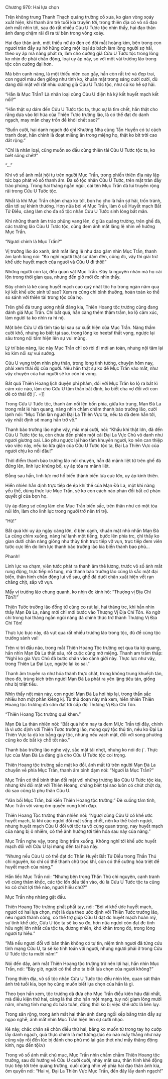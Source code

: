 




Chương 970: Hai lựa chọn


Trên không trung Thanh Thạch quảng trường cổ xưa, ko gian vòng xoáy xuất hiện, khi thanh âm trẻ tuổi kia truyền tới, trong thiên địa có vô số đạo ánh mắt nhìn tới, sau đó rất nhiều Cửu U Tước tộc nhìn thấy, hai đạo thân ảnh đang chậm rãi đi ra từ bên trong vòng xoáy.

Hai đạo thân ảnh, một thiếu nữ áo đen có đôi mắt hoàng kim, bên trong con ngươi tràn đầy sự hờ hững cùng một loại áp bách làm lòng người sợ hãi, theo uy áp mà nàng phát ra, làm cho cường giả Cửu U Tước tộc trong lòng ko nhịn đc phải chấn động, loại uy áp này, so với một vài trưởng lão trong tộc còn cường đại hơn.

Mà bên cạnh nàng, là một thiếu niên cao gầy, hắn còn rất trẻ và đẹp trai, con ngươi màu đen giống như tinh ko, khuân mặt trong sáng cười cười, dù đang đối mặt với rất nhìu cường giả Cửu U Tước tộc, như cũ ko hề sợ hãi.

“Hắn là Mục Trần? Là nhân loại cùng Cửu U điện hà ký kết huyết mạch kết nối?”

“Hắn thật sự dám đến Cửu U Tước tộc ta, thực sự là tìm chết, hắn thật cho rằng dựa vào lời hứa của Thiên Tước trưởng lão, là có thể đạt đc danh ngạch, may mắn chạy trốn để khỏi chết sao?”

“Buồn cười, hai danh ngạch đó chỉ Khương Nha cùng Tần Huyền có tư cách tranh đoạt, hắn chính là đoạt miếng ăn trong miệng họ, thật ko bít trời cao đất rộng.”

“Chỉ là nhân loại, cũng muồn so đấu cùng thiên tài Cửu U Tước tộc ta, ko biết sống chết!”

“...”

Khi vô số ành mắt hội tụ trên người Mục Trần, trong phiến thiên địa này lập tức bạo phát vô số thanh âm. Đa số tộc nhân Cửu U Tước, trên mặt tràn đầy trào phúng. Trong hai tháng ngắn ngủi, cái tên Mục Trần đã lui truyền rộng rãi trong Cửu U Tước tộc.

Nhất là khi Mục Trần chậm chạp ko tới, bọn họ cho là hắn sợ hãi, trốn tránh, dẫn tới sự khinh thường. Hơn nữa bởi vì Mục Trần, làm ô uế Huyết mạch Bất Tử Điểu, càng làm cho đa số tộc nhân Cửu U Tước sinh lòng bất mãn.

Khi những thanh âm trào phũng vang lên, ở giữa quảng trường, trên ghế đá, các trưởng lão Cửu U Tước tộc, cùng đem ánh mắt lăng lệ nhìn về hướng Mục Trần.

“Ngươi chính là Mục Trần?”

Vị trưởng lão áo xanh, ánh mắt lăng lệ như dao găm nhìn Mục Trần, thanh âm lạnh lùng nói: “Ko nghĩ ngươi thật sự dám đên, cũng đc, vậy thì giải trừ khế ước huyết mạch của ngươi và Cửu U đi thôi!”

Những người còn lại, đều quan sát Mục Trần. Đây là nguyên nhân mà họ cãi lộn trong thời gian qua, nhưng đến giờ mới đc nhìn thấy.

Đây chính là kẻ cùng huyết mạch cao quý nhât tộc họ trong ngàn năm qua ký kết khế ước sinh tử sao? Xem ra cũng chỉ bình thường, hoàn toàn ko thể so sánh với thiên tài trong tộc của họ.

Trên ghế đá trung ương nhất đăng kia, Thiên Hoang tộc trưởng cũng đang đánh giá Mục Trần. Chỉ bất quá, hắn càng thêm thâm trầm, ko lộ cảm xúc, làm người ta ko nhìn ra hỉ nộ.

Một bên Cửu U đã tỉnh táo lại sau sự xuất hiện của Mục Trần. Nàng thầm cười khổ, nhưng ko biết tại sao, trong lòng ko heetsf thất vọng, ngược lại sâu trong nội tâm hiện lên sự vui mừng.

Lý trí bảo nàng, lúc này Mục Trần chỉ có rời đi mới an toàn, nhưng nội tâm lại ko kìm nổi sự vui sướng.

Cửu U vụng trộm nhìn phụ thân, trong lòng tinh tường, chuyện hôm nay, phải xem thái độ của người. Nếu hắn thật sự ko để Mục Trần vào mắt, như vậy chuyện của hai người sẽ ko còn hi vọng.

Bất quá Thiên Hoang lịch duyện phi phàm, đối với Mục Trần ko lộ ra bất kì cảm xúc nào, làm cho Cửu U tâm thần bất định, ko biết cha vợ đối với con dê có thái độ j`. =]]

Trong Cửu U Tước tộc, thanh âm nổi lên bốn phía, giữa ko trung, Mạn Đà La trong mắt lé hàn quang, nàng nhìn chằm chằm thanh bào trưởng lão, cười lạnh nói: “Mục Trần làn người Đại La Thiên Vực ta, nếu ta đã đem hắn tới, vậy nhất định sẽ mang hắn trở về.”

Thanh bào trưởng lão nghe vậy, mỉa mai cười, nói: “Khẩu khí thật lớn, đã đến Cửu U Tước tộc ta, còn chưa đến phiên một cái Đại La Vực Chủ vô danh như ngươi giương oai. Lão phu ngược lại hảo tâm khuyên ngươi, ko nên can thiệp vào việc này, nếu ko lửa giận của Cửu U Tước tộc ta, Đại La Thiên Vực của ngươi chịu ko nổi đâu!”

Thời điểm thanh bào trưởng lão nói chuyện, hắn đã mãnh liệt từ trên ghế đá đứng lên, linh lực khủng bố, uy áp tỏa ra mãnh liêt.

Đằng sau hắn, linh lực mơ hồ biến thành biển lửa cực lớn, uy áp kinh thiên.

Hiển nhiên hắn định trực tiếp đè ép khí thế của Mạn Đà La, một khi nàng yếu thế, dùng thực lực Mục Trần, sẽ ko còn cách nào phản đối bất cứ phán quyết gì của bọn họ.

Uy áp đáng sợ cũng làm cho Mục Trần biến sắc, trên thân như có một tòa núi lớn, làm cho linh lực trong người trở nên trì trệ.

“Hừ!”

Bất quá khi uy áp ngày càng lớn, ở bên cạnh, khuân mặt nhỏ nhắn Mạn Đà La cũng chìm xuống, nàng hừ lạnh một tiếng, bước lên phía trc, chỉ thấy ko gian dưới chân nàng giông như thủy tinh trực tiếp vỡ vụn, trực tiếp đem viên tước cực lến do linh lực thanh bảo trưởng lão kia biến thành bao phủ...

Phanh!

Linh lực va chạm, viên tước phát ra thanh âm thê lương, trước vô số ánh mắt rung động, trực tiếp nổ tung, mà thanh bào trưởng lão cũng là sắc mặt đại biến, thân hình chấn động lui về sau, ghế đá dưới chân xuất hiện vết rạn chằng chịt, sắp vỡ vụn.

Mấy vị trưởng lão chung quanh, ko nhịn đc kinh hô: “Thượng vị Địa Chí Tôn?!”

Thiên Tước trưởng lão đồng tử cũng co rút lại, hai tháng trc, khi hắn nhìn thấy Mạn Đà La, nàng mới chỉ mới bước vào Thượng Vị Địa Chí Tôn. Ko ngờ chỉ trong hai tháng ngắn ngủi nàng đã chính thức trở thành Thượng Vị Địa Chí Tôn!

Thực lực bực này, đã vựt qua rất nhiều trưởng lão trong tộc, đủ để cùng tộc trưởng sành vai!

Trên vị trí đầu não, trong mắt Thiên Hoang Tộc trưởng xẹt qua tia kỳ quang, hắn nhìn Mạn Đà La thật sâu, rốt cuộc cũng mở miệng. Thanh am trầm thấp: “Nghĩ ko gia Vực Chủ đã bước chân vào cảnh giới này. Thực lực như vậy, trong Thiên La Đại Lục, ngược lại ko sai.”

Thanh âm truyền ra như hóa thành thực chât, trong không trung khuếch tán, theo đó, trùng kích trên người Mạn Đà La phát ra yên lặng tiêu tán, giống như bị triệt tiêu.

Nhìn thấy nột màn này, con ngươi Mạn Đà La hơi híp lại, trong thần sắc nhiều hơn một phần kiêng kị. Từ thủ đoạn này mà xem, hiển nhiên Thiên Hoang tộc trưởng đã sớm đạt tới cấp độ Thượng Vị Địa Chí Tôn.

“Thiên Hoang Tộc trưởng quá khen.”

Mạn Đà La thản nhiên nói: “Bất quá hôm nay ta đem MỤc Trần tới đây, chính là vì ước định với Thiên Tươc trưởng lão, mong quý tộc thủ tín, nếu ko Đại La Thiên Vực ta dù ko bằng quý tộc, nhưng nếu vạch mặt, đối với song phương cũng ko đc bất kỳ chỗ tốt nào.”

Thanh bào trưởng lão nghe vậy, sắc mặt tái nhợt, nhưng ko nói đc j`. Thực lực của Mạn Đà La đáng giá cho Cửu U Tước tộc coi trọng.

Thiên Hoang tộc trưởng sắc mặt ko đổi, ánh mắt từ trên người Mạn Đà La chuyển về phía Mục Trần, thanh âm bình đạm nói: “Ngươi là Mục Trần?”

Mục Trần có thể bình thản đối mặt với những trưởng lão Cửu U Tước tộc kia, nhưng khi đối mặt với Thiên Hoang, chăng biết tại sao luôn có chút chột dạ, dù sao cũng là phụ thân Cửu U.

“Vãn bối Mục Trần, bái kiến Thiên Hoang tộc trưởng.” Đè xuống tâm tình, Mục Trần vội vàng ôm quyền cung kính đáp.

Thiên Hoang Tộc trưởng thản nhiên nói: “Ngươi cùng Cửu U có khế ước huyết mạch, là khi các ngươi đối mặt sống chết, nên ko thể trách ngươi, nhưng huyêt mạch Cửu U đối với tộc ta vô cùng quan trọng, nay huyết mạch của nàng bị ô nhiễm, có thể ảnh hưởng tới tiến hóa sau này của nàng.”

Mục Trần nghe vậy, trong lòng trầm xuống. Không nghĩ tới khế ước huyết mạch đối với Cửu U lại mang đến tai họa này.

“Nhưng nếu Cửu U có thể đạt đc Thần Huyết Bất Tử Điểu trong Thần Thú chi nguyên, ko chỉ có thể thanh chừ trọc khí, còn có thể cường hóa triệt để huyết mạch của nàng.”

Hắn liếc Mục Trần nói: “Nhưng bên trong Thần Thú chi nguyên, cạnh tranh vô cùng thảm khốc, các tộc lớn đều tiến vào, dù là Cửu U Tước tộc ta cũng ko có chút lợi thế nào, ngươi hiểu chứ?”

Mục Trần nhẹ nhàng gật đầu.

Thiên Hoang Tộc trưởng phất phất tay, nói: “Bởi vì khế ước huyết mạch, ngươi có hai lựa chọn, một là dựa theo ước định với Thiên Tước trưởng lão, nếu ngươi thành công, có thể trợ giúp Cửu U đạt đc huyết mạch hoàn mỹ, sự tình khế ước, Cửu U tộc ta sẽ ko so đo, hơn nữa ngươi còn đạt đc tình hữu nghị lớn nhất của tộc ta, đương nhiên, khó khăn trong đó, trong lòng ngươi tự hiểu.”

“Mà nếu ngươi đối với bản thân không có tự tin, niệm tình ngươi đã từng cứu tính mạng Cửu U, ta sẽ ko tính toán với ngươi, nhưng ngươi phải ở trong Cửu U Tước tộc ta mười năm!”

Nói đến đây, ánh mắt Thiên Hoang tộc trưởng trở nên lợi hại, hắn nhìn Mục Trần, nói: “Bây giờ, ngươi có thể cho ta biết lựa chọn của ngươi không?”

Trong thiên địa, vô số tộc nhân Cửu U Tước tộc đều nhìn lên, quan sát thân ảnh trẻ tuổi kia, bọn họ cũng muốn biết lựa chọn của hắn là gì.

Theo bọn hắn xem, tộc trưởng dã đưa cho Mục Trần điều kiên hậu đãi nhất, mà điều kiện thứ hai, càng là thả cho hắn một mạng, tuy nói giam lỏng mười năm, nhưng tính mạng đc bảo toàn, đồng thời ko bị việc khế ước là liên lụy.

Trong sân rộng, trong ánh mắt hai thân ảnh đang ngồi xếp bằng tràn đầy sự ngạo nghễ, ánh mắt nhìn Mục Trần hiện lên sự cười nhạo.

Kẻ này, chắc chắn sẽ chòn điều thứ hai, bằng ko muốn từ trong tay họ cướp lấy danh ngạch, quả thực chính là mơ tưởng.(lúc éo nào mấy thằng như này cũng vậy rồi đến lúc bị đánh cho phù mỏ lại gào thét như mấy thăng động kinh, ngu đến tội:v)

Trong vô số ánh mắt chú mục, Mục Trần nhìn chằm chằm Thiên Hoang tộc trưởng, sau đó hướng về Cửu U cười cười, nháy mắt sau, thân hình khẽ động trực tiếp tới trên quảng trường, cuối cùng nhìn về phía hai đạo thân ảnh kia, ôm quyền nói: “Hai vị, Đại La Thiên Vực Mục Trần, đến đây lấy danh ngạch!”




